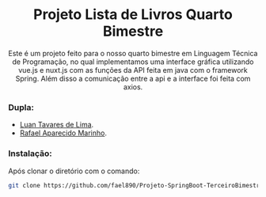 <h1 align="center"> Projeto Lista de Livros Quarto Bimestre </h1>
<p align="center">Este é um projeto feito para o nosso quarto bimestre em Linguagem Técnica de Programação, no qual implementamos uma interface gráfica utilizando vue.js e nuxt.js com as funções da API feita em java com o framework Spring. Além disso a comunicação entre a api e a interface foi feita com axios.</p>

### Dupla:
* [Luan Tavares de Lima](https://github.com/Tavaress17).
* [Rafael Aparecido Marinho](https://github.com/fael890).

### Instalação:
Após clonar o diretório com o comando:

```bash
git clone https://github.com/fael890/Projeto-SpringBoot-TerceiroBimestre.git
```


